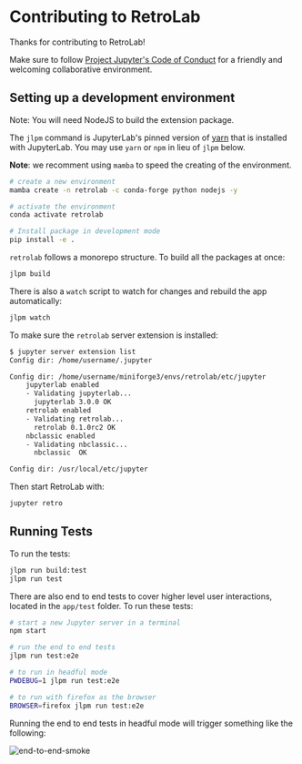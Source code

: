 # Contributing to RetroLab

Thanks for contributing to RetroLab!

Make sure to follow [Project Jupyter's Code of Conduct](https://github.com/jupyter/governance/blob/master/conduct/code_of_conduct.md)
for a friendly and welcoming collaborative environment.

## Setting up a development environment

Note: You will need NodeJS to build the extension package.

The `jlpm` command is JupyterLab's pinned version of [yarn](https://yarnpkg.com/) that is installed with JupyterLab. You may use
`yarn` or `npm` in lieu of `jlpm` below.

**Note**: we recomment using `mamba` to speed the creating of the environment.

```bash
# create a new environment
mamba create -n retrolab -c conda-forge python nodejs -y

# activate the environment
conda activate retrolab

# Install package in development mode
pip install -e .
```

`retrolab` follows a monorepo structure. To build all the packages at once:

```bash
jlpm build
```

There is also a `watch` script to watch for changes and rebuild the app automatically:

```bash
jlpm watch
```

To make sure the `retrolab` server extension is installed:

```bash
$ jupyter server extension list
Config dir: /home/username/.jupyter

Config dir: /home/username/miniforge3/envs/retrolab/etc/jupyter
    jupyterlab enabled
    - Validating jupyterlab...
      jupyterlab 3.0.0 OK
    retrolab enabled
    - Validating retrolab...
      retrolab 0.1.0rc2 OK
    nbclassic enabled
    - Validating nbclassic...
      nbclassic  OK

Config dir: /usr/local/etc/jupyter
```

Then start RetroLab with:

```bash
jupyter retro
```

## Running Tests

To run the tests:

```bash
jlpm run build:test
jlpm run test
```

There are also end to end tests to cover higher level user interactions, located in the `app/test` folder. To run these tests:

```bash
# start a new Jupyter server in a terminal
npm start

# run the end to end tests
jlpm run test:e2e

# to run in headful mode
PWDEBUG=1 jlpm run test:e2e

# to run with firefox as the browser
BROWSER=firefox jlpm run test:e2e
```

Running the end to end tests in headful mode will trigger something like the following:

![end-to-end-smoke](https://user-images.githubusercontent.com/591645/106299215-34a67b00-6255-11eb-854c-756a8790246b.gif)
